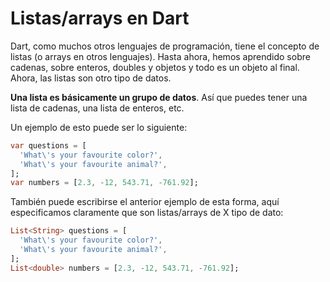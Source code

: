 # Listas/arrays en Dart

Dart, como muchos otros lenguajes de programación, tiene el concepto de listas (o arrays en otros lenguajes). Hasta ahora, hemos aprendido sobre cadenas, sobre enteros, doubles y objetos y todo es un objeto al final. Ahora, las listas son otro tipo de datos. 

**Una lista es básicamente un grupo de datos**. Así que puedes tener una lista de cadenas, una lista de enteros, etc.

Un ejemplo de esto puede ser lo siguiente:

```dart
var questions = [
  'What\'s your favourite color?',
  'What\'s your favourite animal?',
];
var numbers = [2.3, -12, 543.71, -761.92];
```

También puede escribirse el anterior ejemplo de esta forma, aquí especificamos claramente que son listas/arrays de X tipo de dato:

```dart
List<String> questions = [
  'What\'s your favourite color?',
  'What\'s your favourite animal?',
];
List<double> numbers = [2.3, -12, 543.71, -761.92];
```